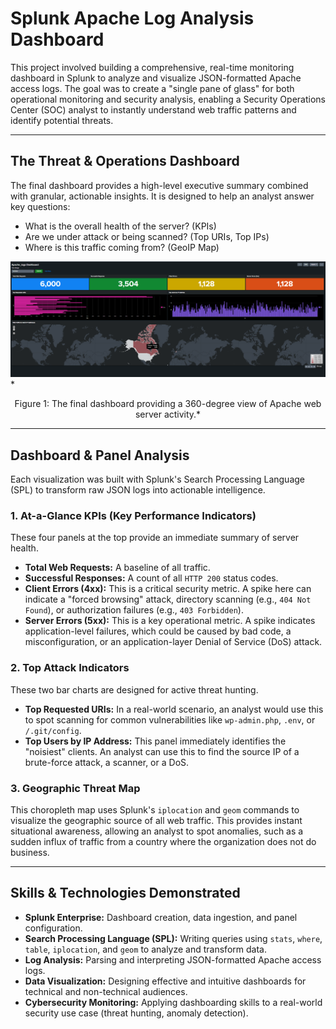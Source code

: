 # Splunk Apache Log Analysis Dashboard

This project involved building a comprehensive, real-time monitoring dashboard in Splunk to analyze and visualize JSON-formatted Apache access logs. The goal was to create a "single pane of glass" for both operational monitoring and security analysis, enabling a Security Operations Center (SOC) analyst to instantly understand web traffic patterns and identify potential threats.

---
## The Threat & Operations Dashboard

The final dashboard provides a high-level executive summary combined with granular, actionable insights. It is designed to help an analyst answer key questions:
* What is the overall health of the server? (KPIs)
* Are we under attack or being scanned? (Top URIs, Top IPs)
* Where is this traffic coming from? (GeoIP Map)

<img src=".assets/apache-dashboard.png" width="800" alt="The complete Apache Logs Dashboard in Splunk">
*<p align="center">Figure 1: The final dashboard providing a 360-degree view of Apache web server activity.*</p>

---
## Dashboard & Panel Analysis

Each visualization was built with Splunk's Search Processing Language (SPL) to transform raw JSON logs into actionable intelligence.

### 1. At-a-Glance KPIs (Key Performance Indicators)
These four panels at the top provide an immediate summary of server health.
* **Total Web Requests:** A baseline of all traffic.
* **Successful Responses:** A count of all `HTTP 200` status codes.
* **Client Errors (4xx):** This is a critical security metric. A spike here can indicate a "forced browsing" attack, directory scanning (e.g., `404 Not Found`), or authorization failures (e.g., `403 Forbidden`).
* **Server Errors (5xx):** This is a key operational metric. A spike indicates application-level failures, which could be caused by bad code, a misconfiguration, or an application-layer Denial of Service (DoS) attack.

### 2. Top Attack Indicators
These two bar charts are designed for active threat hunting.
* **Top Requested URIs:** In a real-world scenario, an analyst would use this to spot scanning for common vulnerabilities like `wp-admin.php`, `.env`, or `/.git/config`.
* **Top Users by IP Address:** This panel immediately identifies the "noisiest" clients. An analyst can use this to find the source IP of a brute-force attack, a scanner, or a DoS.

### 3. Geographic Threat Map
This choropleth map uses Splunk's `iplocation` and `geom` commands to visualize the geographic source of all web traffic. This provides instant situational awareness, allowing an analyst to spot anomalies, such as a sudden influx of traffic from a country where the organization does not do business.

---
##  Skills & Technologies Demonstrated

* **Splunk Enterprise:** Dashboard creation, data ingestion, and panel configuration.
* **Search Processing Language (SPL):** Writing queries using `stats`, `where`, `table`, `iplocation`, and `geom` to analyze and transform data.
* **Log Analysis:** Parsing and interpreting JSON-formatted Apache access logs.
* **Data Visualization:** Designing effective and intuitive dashboards for technical and non-technical audiences.
* **Cybersecurity Monitoring:** Applying dashboarding skills to a real-world security use case (threat hunting, anomaly detection).
